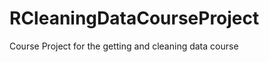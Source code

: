 RCleaningDataCourseProject
==========================

Course Project for the getting and cleaning data course
